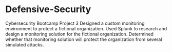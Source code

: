 # Defensive-Security
Cybersecurity Bootcamp Project 3
Designed a custom monitoring environment to protect a fictional organization. Used Splunk to research and design a monitoring solution for the fictional organization. Determined whether that monitoring solution will protect the organization from several simulated attacks. 
